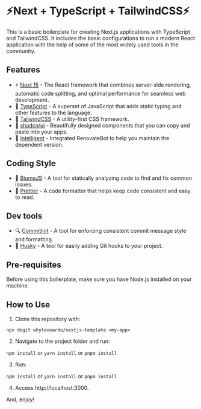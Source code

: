 # ⚡Next + TypeScript + TailwindCSS⚡

<!-- ![Banner](public/banner.png) -->

This is a basic boilerplate for creating Next.js applications with TypeScript and TailwindCSS. It includes the basic configurations to run a modern React application with the help of some of the most widely used tools in the community.

## Features

- ⚡️ [Next 15](https://nextjs.org/) - The React framework that combines server-side rendering, automatic code splitting, and optimal performance for seamless web development.
- 🦾 [TypeScript](https://www.typescriptlang.org/) - A superset of JavaScript that adds static typing and other features to the language.
- 🌈 [TailwindCSS](https://tailwindcss.com/) - A utility-first CSS framework.
- 🎨 [shadcn/ui](https://ui.shadcn.com/) - Beautifully designed components that you can copy and paste into your apps.
- 🤖 [Intelligent](https://github.com/renovatebot/renovate) - Integrated RenovateBot to help you maintain the dependent version.

## Coding Style

- 🚦 [BiomeJS](https://biomejs.dev/) - A tool for statically analyzing code to find and fix common issues.
- 💄 [Prettier](https://prettier.io/) - A code formatter that helps keep code consistent and easy to read.

## Dev tools

- 🔍 [Commitlint](https://commitlint.js.org/) - A tool for enforcing consistent commit message style and formatting.
- 🐶 [Husky](https://typicode.github.io/husky/#/) - A tool for easily adding Git hooks to your project.

## Pre-requisites

Before using this boilerplate, make sure you have Node.js installed on your machine.

## How to Use

1. Clone this repository with:

`npx degit whyleonardo/nextjs-template <my-app>`

2. Navigate to the project folder and run:

`npm install` or `yarn install` or `pnpm install`

3. Run:

`npm install` or `yarn install` or `pnpm install`

4. Access http://localhost:3000.

And, enjoy!
